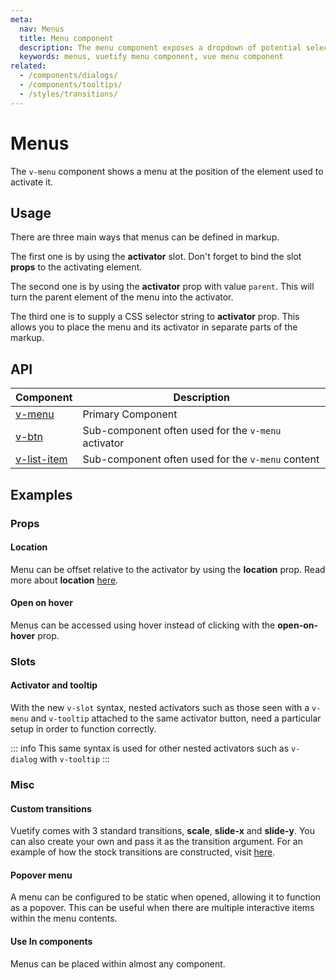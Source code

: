 ```yaml
---
meta:
  nav: Menus
  title: Menu component
  description: The menu component exposes a dropdown of potential selections or actions that the user can make.
  keywords: menus, vuetify menu component, vue menu component
related:
  - /components/dialogs/
  - /components/tooltips/
  - /styles/transitions/
---
```


# Menus

The `v-menu` component shows a menu at the position of the element used to activate it.

## Usage

There are three main ways that menus can be defined in markup.

The first one is by using the **activator** slot. Don't forget to bind the slot **props** to the activating element.

The second one is by using the **activator** prop with value `parent`. This will turn the parent element of the menu into the activator.

The third one is to supply a CSS selector string to **activator** prop. This allows you to place the menu and its activator in separate parts of the markup.

<example file="v-menu/usage" />

<entry />

## API

| Component | Description |
| - | - |
| [v-menu](/api/v-menu/) | Primary Component |
| [v-btn](/api/v-btn/) | Sub-component often used for the `v-menu` activator |
| [v-list-item](/api/v-list-item/) | Sub-component often used for the `v-menu` content |

<api-inline hide-links />

## Examples

### Props

<!-- #### Absolute

Menus can also be placed absolutely on top of the activator element using the **absolute** prop. Try clicking anywhere on the image.

<example file="v-menu/prop-absolute" />

#### Absolute without activator

Menus can also be used without an activator by using **absolute** together with the props **position-x** and **position-y**. Try right-clicking anywhere on the image.

<example file="v-menu/prop-absolute-without-activator" /> -->

<!-- #### Close on click

Menu can be closed when lost focus.

<example file="v-menu/prop-close-on-click" />

#### Close on content click

You can configure whether `v-menu` should be closed when its content is clicked.

<example file="v-menu/prop-close-on-content-click" /> -->

<!-- #### Disabled

You can disable the menu. Disabled menus can't be opened.

<example file="v-menu/prop-disabled" /> -->

#### Location

Menu can be offset relative to the activator by using the **location** prop. Read more about **location** [here](/components/overlays/#location).

<example file="v-menu/prop-location" />

#### Open on hover

Menus can be accessed using hover instead of clicking with the **open-on-hover** prop.

<example file="v-menu/prop-open-on-hover" />

### Slots

#### Activator and tooltip

With the new `v-slot` syntax, nested activators such as those seen with a `v-menu` and `v-tooltip` attached to the same activator button, need a particular setup in order to function correctly.

::: info
  This same syntax is used for other nested activators such as `v-dialog` with `v-tooltip`
:::

<example file="v-menu/slot-activator-and-tooltip" />

### Misc

#### Custom transitions

Vuetify comes with 3 standard transitions, **scale**, **slide-x** and **slide-y**. You can also create your own and pass it as the transition argument. For an example of how the stock transitions are constructed, visit [here](https://github.com/vuetifyjs/vuetify/blob/master/packages/vuetify/src/util/helpers.ts).

<example file="v-menu/misc-custom-transition" />

#### Popover menu

A menu can be configured to be static when opened, allowing it to function as a popover. This can be useful when there are multiple interactive items within the menu contents.

<example file="v-menu/misc-popover" />

#### Use In components

Menus can be placed within almost any component.

<example file="v-menu/misc-use-in-components" />
